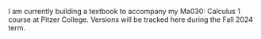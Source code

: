 I am currently building a textbook to accompany my Ma030: Calculus 1 course at Pitzer College. Versions will be tracked here during the Fall 2024 term. 
